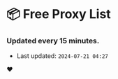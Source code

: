 # :package: Free Proxy List
### Updated every 15 minutes.

- Last updated: `2024-07-21 04:27`

:heart:
